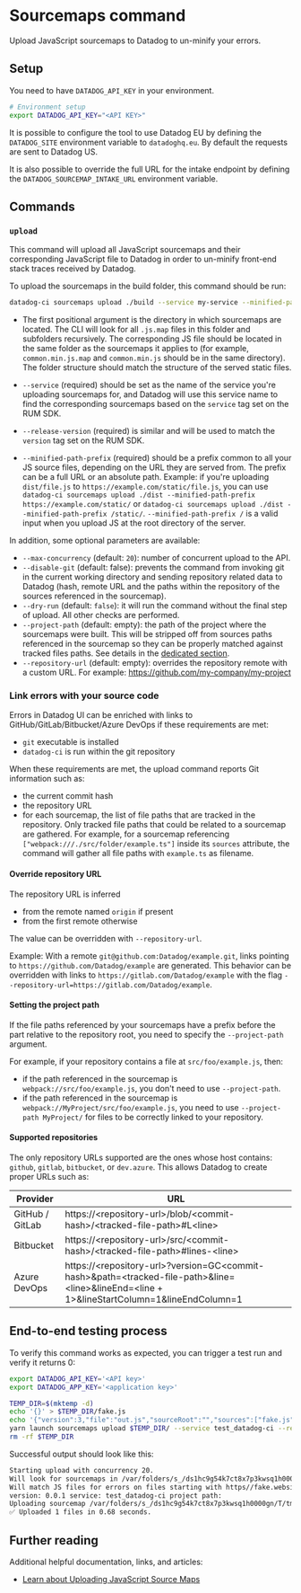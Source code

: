 # Sourcemaps command

Upload JavaScript sourcemaps to Datadog to un-minify your errors.

## Setup

You need to have `DATADOG_API_KEY` in your environment.

```bash
# Environment setup
export DATADOG_API_KEY="<API KEY>"
```

It is possible to configure the tool to use Datadog EU by defining the `DATADOG_SITE` environment variable to `datadoghq.eu`. By default the requests are sent to Datadog US.

It is also possible to override the full URL for the intake endpoint by defining the `DATADOG_SOURCEMAP_INTAKE_URL` environment variable.

## Commands

### `upload`

This command will upload all JavaScript sourcemaps and their corresponding JavaScript file to Datadog in order to un-minify front-end stack traces received by Datadog.

To upload the sourcemaps in the build folder, this command should be run:

```bash
datadog-ci sourcemaps upload ./build --service my-service --minified-path-prefix https://static.datadog.com --release-version 1.234
```

* The first positional argument is the directory in which sourcemaps are located. The CLI will look for all `.js.map` files in this folder and subfolders recursively. The corresponding JS file should be located in the same folder as the sourcemaps it applies to (for example, `common.min.js.map` and `common.min.js` should be in the same directory).
The folder structure should match the structure of the served static files.

* `--service` (required) should be set as the name of the service you're uploading sourcemaps for, and Datadog will use this service name to find the corresponding sourcemaps based on the `service` tag set on the RUM SDK.

* `--release-version` (required) is similar and will be used to match the `version` tag set on the RUM SDK.

* `--minified-path-prefix` (required) should be a prefix common to all your JS source files, depending on the URL they are served from. The prefix can be a full URL or an absolute path.
Example: if you're uploading `dist/file.js` to `https://example.com/static/file.js`, you can use `datadog-ci sourcemaps upload ./dist --minified-path-prefix https://example.com/static/` or `datadog-ci sourcemaps upload ./dist --minified-path-prefix /static/`.
`--minified-path-prefix /` is a valid input when you upload JS at the root directory of the server.

In addition, some optional parameters are available:

* `--max-concurrency` (default: `20`): number of concurrent upload to the API.
* `--disable-git` (default: false): prevents the command from invoking git in the current working directory and sending repository related data to Datadog (hash, remote URL and the paths within the repository of the sources referenced in the sourcemap).
* `--dry-run` (default: `false`): it will run the command without the final step of upload. All other checks are performed.
* `--project-path` (default: empty): the path of the project where the sourcemaps were built. This will be stripped off from sources paths referenced in the sourcemap so they can be properly matched against tracked files paths. See details in the [dedicated section](#setting-the-project-path).
* `--repository-url` (default: empty): overrides the repository remote with a custom URL. For example: https://github.com/my-company/my-project

### Link errors with your source code

Errors in Datadog UI can be enriched with links to GitHub/GitLab/Bitbucket/Azure DevOps if these requirements are met:
- `git` executable is installed
- `datadog-ci` is run within the git repository

When these requirements are met, the upload command reports Git information such as:
- the current commit hash
- the repository URL
- for each sourcemap, the list of file paths that are tracked in the repository. Only tracked file paths that could be related to a sourcemap are gathered.
For example, for a sourcemap referencing `["webpack:///./src/folder/example.ts"]` inside its `sources` attribute, the command will gather all file paths with `example.ts` as filename.

#### Override repository URL

The repository URL is inferred
- from the remote named `origin` if present
- from the first remote otherwise

The value can be overridden with `--repository-url`.

Example: With a remote `git@github.com:Datadog/example.git`, links pointing to `https://github.com/Datadog/example` are generated.
This behavior can be overridden with links to `https://gitlab.com/Datadog/example` with the flag `--repository-url=https://gitlab.com/Datadog/example`.

#### Setting the project path

If the file paths referenced by your sourcemaps have a prefix before the part relative to the repository root, you need to specify the `--project-path` argument.

For example, if your repository contains a file at `src/foo/example.js`, then:
  - if the path referenced in the sourcemap is `webpack://src/foo/example.js`, you don't need to use `--project-path`.
  - if the path referenced in the sourcemap is `webpack://MyProject/src/foo/example.js`, you need to use `--project-path MyProject/` for files to be correctly linked to your repository.

#### Supported repositories

The only repository URLs supported are the ones whose host contains: `github`, `gitlab`, `bitbucket`, or `dev.azure`. This allows Datadog to create proper URLs such as:

| Provider        | URL                                                                                                                                                 |
| --------------- | --------------------------------------------------------------------------------------------------------------------------------------------------- |
| GitHub / GitLab | https://\<repository-url\>/blob/\<commit-hash\>/\<tracked-file-path\>#L\<line\>                                                                     |
| Bitbucket       | https://\<repository-url\>/src/\<commit-hash\>/\<tracked-file-path\>#lines-\<line\>                                                                 |
| Azure DevOps    | https://\<repository-url\>?version=GC\<commit-hash\>&path=\<tracked-file-path\>&line=\<line\>&lineEnd=\<line + 1>&lineStartColumn=1&lineEndColumn=1 |

## End-to-end testing process

To verify this command works as expected, you can trigger a test run and verify it returns 0:

```bash
export DATADOG_API_KEY='<API key>'
export DATADOG_APP_KEY='<application key>'

TEMP_DIR=$(mktemp -d)
echo '{}' > $TEMP_DIR/fake.js
echo '{"version":3,"file":"out.js","sourceRoot":"","sources":["fake.js"],"names":["src"],"mappings":"AAgBC"}' > $TEMP_DIR/fake.js.map
yarn launch sourcemaps upload $TEMP_DIR/ --service test_datadog-ci --release-version 0.0.1 --minified-path-prefix https//fake.website
rm -rf $TEMP_DIR
```

Successful output should look like this:

```bash
Starting upload with concurrency 20.
Will look for sourcemaps in /var/folders/s_/ds1hc9g54k7ct8x7p3kwsq1h0000gn/T/tmp.fqWhNgGdn6/
Will match JS files for errors on files starting with https//fake.website
version: 0.0.1 service: test_datadog-ci project path:
Uploading sourcemap /var/folders/s_/ds1hc9g54k7ct8x7p3kwsq1h0000gn/T/tmp.fqWhNgGdn6/fake.js.map for JS file available at https//fake.website/fake.js
✅ Uploaded 1 files in 0.68 seconds.
```

## Further reading

Additional helpful documentation, links, and articles:

- [Learn about Uploading JavaScript Source Maps][1]

[1]: https://docs.datadoghq.com/real_user_monitoring/guide/upload-javascript-source-maps/

